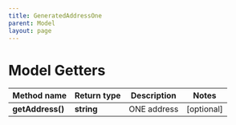 ```yaml
---
title: GeneratedAddressOne
parent: Model
layout: page
---
```


# Model Getters

Method name | Return type | Description | Notes
------------ | ------------- | ------------- | -------------
**getAddress()** | **string** | ONE address | [optional]

